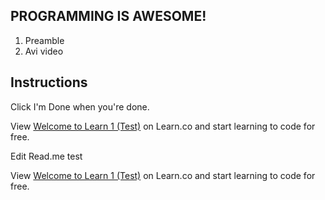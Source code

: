 ## PROGRAMMING IS AWESOME!

1. Preamble
2. Avi video

## Instructions

Click I'm Done when you're done.
<p class='util--hide'>View <a href='https://learn.co/lessons/welcome-to-learn-1-test'>Welcome to Learn 1 (Test)</a> on Learn.co and start learning to code for free.</p>

Edit Read.me test

<p class='util--hide'>View <a href='https://learn.co/lessons/welcome-to-learn-1-test'>Welcome to Learn 1 (Test)</a> on Learn.co and start learning to code for free.</p>
